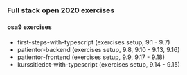### Full stack open 2020 exercises

#### osa9 exercises

* first-steps-with-typescript    (exercises setup, 9.1 - 9.7)
* patientor-backend    (exercises setup, 9.8, 9.10 - 9.13, 9.16)
* patientor-frontend    (exercises setup, 9.9, 9.17 - 9.18)
* kurssitiedot-with-typescript    (exercises setup, 9.14 - 9.15)